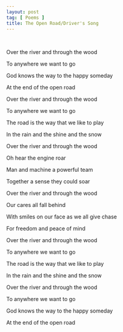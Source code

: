 ```yaml
---
layout: post
tag: [ Poems ]
title: The Open Road/Driver's Song
---
```


<br/>

Over the river and through the wood

To anywhere we want to go

God knows the way to the happy someday

At the end of the open road

Over the river and through the wood

To anywhere we want to go

The road is the way that we like to play

In the rain and the shine and the snow

Over the river and through the wood

Oh hear the engine roar

Man and machine a powerful team

Together a sense they could soar

Over the river and through the wood

Our cares all fall behind

With smiles on our face as we all give chase

For freedom and peace of mind

Over the river and through the wood

To anywhere we want to go

The road is the way that we like to play

In the rain and the shine and the snow

Over the river and through the wood

To anywhere we want to go

God knows the way to the happy someday

At the end of the open road

<br/>
